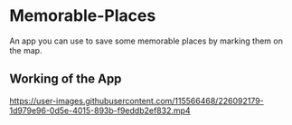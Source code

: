 # Memorable-Places

An app you can use to save some memorable places by marking them on the map.

## Working of the App
https://user-images.githubusercontent.com/115566468/226092179-1d979e96-0d5e-4015-893b-f9eddb2ef832.mp4

